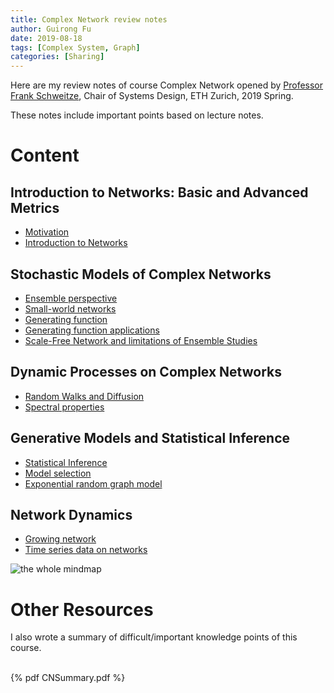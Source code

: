 ```yaml
---
title: Complex Network review notes
author: Guirong Fu
date: 2019-08-18
tags: [Complex System, Graph]
categories: [Sharing]
---
```


Here are my review notes of course Complex Network opened by [Professor Frank Schweitze](https://www.sg.ethz.ch/team/frank_schweitzer/), Chair of Systems Design, ETH Zurich, 2019 Spring.

These notes include important points based on lecture notes.


# Content

## Introduction to Networks: Basic and Advanced Metrics
- [Motivation](../cn01/index.html)
- [Introduction to Networks](../cn02/index.html)

## Stochastic Models of Complex Networks
- [Ensemble perspective](../cn03/index.html)
- [Small-world networks](../cn04/index.html)
- [Generating function](../cn05/index.html)
- [Generating function applications](../cn06/index.html)
- [Scale-Free Network and limitations of Ensemble Studies](../cn07/index.html)

## Dynamic Processes on Complex Networks
- [Random Walks and Diffusion](../cn08/index.html)
- [Spectral properties](../cn09/index.html)

## Generative Models and Statistical Inference
- [Statistical Inference](../cn10/index.html)
- [Model selection](../cn11/index.html)
- [Exponential random graph model](../cn12/index.html)

## Network Dynamics
- [Growing network](../cn13/index.html)
- [Time series data on networks](../cn14/index.html)



![the whole mindmap](mindmap.png)

# Other Resources

I also wrote a summary of difficult/important knowledge points of this course.

<br>
{% pdf CNSummary.pdf %}

<br>